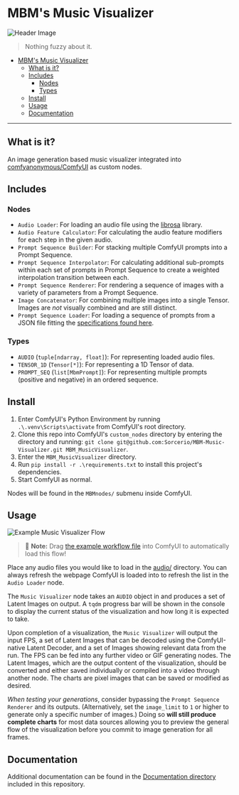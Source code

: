# MBM's Music Visualizer

![Header Image](./assets/header_v1.png "MBM Music Visualizer's Header Image")

>
> Nothing fuzzy about it.
>

- [MBM's Music Visualizer](#mbms-music-visualizer)
  - [What is it?](#what-is-it)
  - [Includes](#includes)
    - [Nodes](#nodes)
    - [Types](#types)
  - [Install](#install)
  - [Usage](#usage)
  - [Documentation](#documentation)

---

## What is it?

An image generation based music visualizer integrated into [comfyanonymous/ComfyUI](https://github.com/comfyanonymous/ComfyUI) as custom nodes.

## Includes

### Nodes

* `Audio Loader`: For loading an audio file using the [librosa](https://librosa.org) library.
* `Audio Feature Calculator`: For calculating the audio feature modifiers for each step in the given audio.
* `Prompt Sequence Builder`: For stacking multiple ComfyUI prompts into a Prompt Sequence.
* `Prompt Sequence Interpolator`: For calculating additional sub-prompts within each set of prompts in Prompt Sequence to create a weighted interpolation transition between each.
* `Prompt Sequence Renderer`: For rendering a sequence of images with a variety of parameters from a Prompt Sequence.
* `Image Concatenator`: For combining multiple images into a single Tensor. Images are _not_ visually combined and are still distinct.
* `Prompt Sequence Loader`: For loading a sequence of prompts from a JSON file fitting the [specifications found here](./docs/PromptSequenceJsonSpecs.md).

### Types

* `AUDIO` (`tuple[ndarray, float]`): For representing loaded audio files.
* `TENSOR_1D` (`Tensor[*]`): For representing a 1D Tensor of data.
* `PROMPT_SEQ` (`list[MbmPrompt]`): For representing multiple prompts (positive and negative) in an ordered sequence.

## Install

1. Enter ComfyUI's Python Environment by running `.\.venv\Scripts\activate` from ComfyUI's root directory.
2. Clone this repo into ComfyUI's `custom_nodes` directory by entering the directory and running: `git clone git@github.com:Sorcerio/MBM-Music-Visualizer.git MBM_MusicVisualizer`.
3. Enter the `MBM_MusicVisualizer` directory.
4. Run `pip install -r .\requirements.txt` to install this project's dependencies.
5. Start ComfyUI as normal.

Nodes will be found in the `MBMnodes/` submenu inside ComfyUI.

## Usage

![Example Music Visualizer Flow](./assets/ExampleMusicVisualizer.png "Example Music Visualizer Flow")
> 📝 **Note:** Drag [the example workflow file](./assets/ExampleMusicVisualizer.json) into ComfyUI to automatically load this flow!

Place any audio files you would like to load in the [audio/](./audio/) directory.
You can always refresh the webpage ComfyUI is loaded into to refresh the list in the `Audio Loader` node.

The `Music Visualizer` node takes an `AUDIO` object in and produces a set of Latent Images on output.
A `tqdm` progress bar will be shown in the console to display the current status of the visualization and how long it is expected to take.

Upon completion of a visualization, the `Music Visualizer` will output the input FPS, a set of Latent Images that can be decoded using the ComfyUI-native Latent Decoder, and a set of Images showing relevant data from the run.
The FPS can be fed into any further video or GIF generating nodes.
The Latent Images, which are the output content of the visualization, should be converted and either saved individually or compiled into a video through another node.
The charts are pixel images that can be saved or modified as desired.

_When testing your generations_, consider bypassing the `Prompt Sequence Renderer` and its outputs.
(Alternatively, set the `image_limit` to `1` or higher to generate only a specific number of images.)
Doing so **will still produce complete charts** for most data sources allowing you to preview the general flow of the visualization before you commit to image generation for all frames.

## Documentation

Additional documentation can be found in the [Documentation directory](./docs/) included in this repository.
